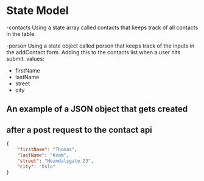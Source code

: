 
# State Model

-contacts
Using a state array called contacts that keeps track of all contacts in the table.

-person
Using a state object called person that keeps track of the inputs in the addContact form. Adding this to the contacts list when a user hits submit.
values:
- firstName
- lastName
- street
- city

## An example of a JSON object that gets created 
## after a post request to the contact api

```JSON
{
    "firstName": "Thomas",
    "lastName": "Kvam",
    "street": "Heimdalsgate 23",
    "city": "Oslo"
}
```

